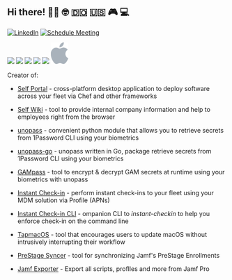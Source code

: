 
## Hi there! 👋🏽 :nerd_face: :dominican_republic: :us: :video_game: :computer:

[![LinkedIn](https://img.shields.io/badge/-Linkedin-0077B5?style=for-the-badge&logo=linkedin&logoColor=white)](https://www.linkedin.com/in/amadotejada) [![Schedule Meeting](https://img.shields.io/badge/-schedule_meeting-success?style=for-the-badge&logo=gcal)](https://calendly.com/amado-tejada/30-minutes)

<img src="https://cdn.jsdelivr.net/npm/programming-languages-logos/src/python/python.png" height="50"> <img src="https://cdn.jsdelivr.net/npm/programming-languages-logos/src/go-old/go-old.png" height="50"> <img src="https://cdn.jsdelivr.net/gh/devicons/devicon/icons/vim/vim-original.svg" height="50"/> <img src="https://cdn.jsdelivr.net/gh/devicons/devicon/icons/vscode/vscode-original.svg" height="50"/> <img src="https://cdn.jsdelivr.net/gh/devicons/devicon/icons/linux/linux-original.svg" height="50"/> <img src="https://raw.githubusercontent.com/logo/apple/00fa94ee3384286b871f80d33f8fdeb29d1421c0/images/logo.svg" height="50"/> 

Creator of:
- [Self Portal](https://github.com/amadotejada/self-portal) - cross-platform desktop application to deploy software across your fleet via Chef and other frameworks

- [Self Wiki](https://github.com/amadotejada/self-wiki) - tool to provide internal company information and help to employees right from the browser

- [unopass](https://github.com/amadotejada/unopass) - convenient python module that allows you to retrieve secrets from 1Password CLI using your biometrics

- [unopass-go](https://github.com/amadotejada/unopass-go) - unopass written in Go, package retrieve secrets from 1Password CLI using your biometrics

- [GAMpass](https://github.com/amadotejada/GAMpass) - tool to encrypt & decrypt GAM secrets at runtime using your biometrics with unopass

- [Instant Check-in](https://github.com/amadotejada/instant-checkin) - perform instant check-ins to your fleet using your MDM solution via Profile (APNs)

- [Instant Check-in CLI](https://github.com/amadotejada/instant-checkin-cli) - ompanion CLI to *instant-checkin* to help you enforce check-in on the command line

- [TapmacOS](https://github.com/amadotejada/TapmacOS) - tool that encourages users to update macOS without intrusively interrupting their workflow 

- [PreStage Syncer](https://github.com/amadotejada/jamf_prestage_syncer) - tool for synchronizing Jamf's PreStage Enrollments

- [Jamf Exporter](https://github.com/amadotejada/jamf-exporter) - Export all scripts, proflles and more from Jamf Pro

<br/>

<!-- <img alt="GIF" src="https://media.giphy.com/media/13HgwGsXF0aiGY/giphy.gif" width="50%" height="50%"/> -->
